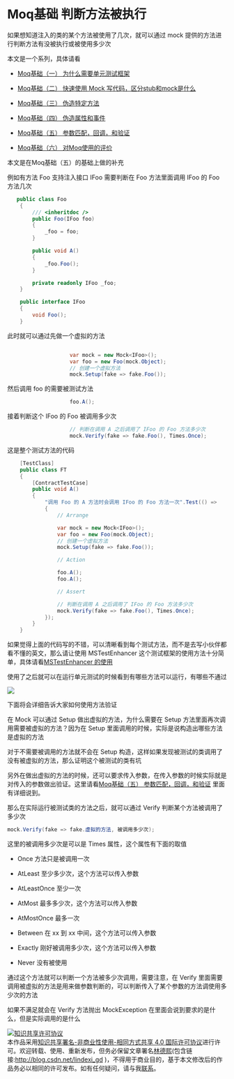 
# Moq基础 判断方法被执行

如果想知道注入的类的某个方法被使用了几次，就可以通过 mock 提供的方法进行判断方法有没被执行或被使用多少次

<!--more-->


<!-- csdn -->
<!-- 标签：mock，单元测试 -->

本文是一个系列，具体请看

 - [Moq基础（一） 为什么需要单元测试框架](https://huangtengxiao.gitee.io/post/Moq%E5%9F%BA%E7%A1%80-%E4%B8%80.html )

 - [Moq基础（二） 快速使用 Mock 写代码，区分stub和mock是什么](https://huangtengxiao.gitee.io/post/Moq%E5%9F%BA%E7%A1%80-%E4%BA%8C.html )

 - [Moq基础（三） 伪造特定方法](https://huangtengxiao.gitee.io/post/Moq%E5%9F%BA%E7%A1%80-%E4%B8%89.html )

 - [Moq基础（四） 伪造属性和事件](https://huangtengxiao.gitee.io/post/Moq%E5%9F%BA%E7%A1%80-%E5%9B%9B.html )

 - [Moq基础（五） 参数匹配，回调，和验证](https://huangtengxiao.gitee.io/post/Moq%E5%9F%BA%E7%A1%80-%E4%BA%94.html )

 - [Moq基础（六） 对Moq使用的评价](https://huangtengxiao.gitee.io/post/Moq%E5%9F%BA%E7%A1%80-%E5%85%AD.html )

本文是在Moq基础（五）的基础上做的补充

例如有方法 Foo 支持注入接口 IFoo 需要判断在 Foo 方法里面调用 IFoo 的 Foo 方法几次

```csharp
   public class Foo
    {
        /// <inheritdoc />
        public Foo(IFoo foo)
        {
            _foo = foo;
        }

        public void A()
        {
            _foo.Foo();
        }

        private readonly IFoo _foo;
    }

    public interface IFoo
    {
        void Foo();
    }
```

此时就可以通过先做一个虚拟的方法

```csharp

                    var mock = new Mock<IFoo>();
                    var foo = new Foo(mock.Object);
                    // 创建一个虚拟方法
                    mock.Setup(fake => fake.Foo());
```

然后调用 foo 的需要被测试方法

```csharp
                    foo.A();
```

接着判断这个 IFoo 的 Foo 被调用多少次

```csharp
                    // 判断在调用 A 之后调用了 IFoo 的 Foo 方法多少次
                    mock.Verify(fake => fake.Foo(), Times.Once);
```

这是整个测试方法的代码


```csharp
    [TestClass]
    public class FT
    {
        [ContractTestCase]
        public void A()
        {
            "调用 Foo 的 A 方法时会调用 IFoo 的 Foo 方法一次".Test(() =>
            {
                // Arrange

                var mock = new Mock<IFoo>();
                var foo = new Foo(mock.Object);
                // 创建一个虚拟方法
                mock.Setup(fake => fake.Foo());

                // Action

                foo.A();
                foo.A();

                // Assert

                // 判断在调用 A 之后调用了 IFoo 的 Foo 方法多少次
                mock.Verify(fake => fake.Foo(), Times.Once);
            });
        }
    }

```

如果觉得上面的代码写的不错，可以清晰看到每个测试方法，而不是去写小伙伴都看不懂的英文，那么请让使用 MSTestEnhancer 这个测试框架的使用方法十分简单，具体请看[MSTestEnhancer 的使用](https://github.com/dotnet-campus/MSTestEnhancer/blob/master/README.zh-chs.md )

使用了之后就可以在运行单元测试的时候看到有哪些方法可以运行，有哪些不通过

<!-- ![](image/Moq基础 判断方法被执行/Moq基础 判断方法被执行0.png) -->

![](http://image.acmx.xyz/lindexi%2F2019117144456616)

下面将会详细告诉大家如何使用方法验证

在 Mock 可以通过 Setup 做出虚拟的方法，为什么需要在 Setup 方法里面再次调用需要被虚拟的方法？因为在 Setup 里面调用的时候，实际是说构造出哪些方法是虚拟的方法

对于不需要被调用的方法就不会在 Setup 构造，这样如果发现被测试的类调用了没有被虚拟的方法，那么证明这个被测试的类有坑

另外在做出虚拟的方法的时候，还可以要求传入参数，在传入参数的时候实际就是对传入的参数做出验证。这里请看[Moq基础（五） 参数匹配，回调，和验证](https://huangtengxiao.gitee.io/post/Moq%E5%9F%BA%E7%A1%80-%E4%BA%94.html ) 里面有详细说到。

那么在实际运行被测试类的方法之后，就可以通过 Verify 判断某个方法被调用了多少次

```csharp
mock.Verify(fake => fake.虚拟的方法, 被调用多少次);
```

这里的被调用多少次是可以是 Times 属性，这个属性有下面的取值

 - Once 方法只是被调用一次

 - AtLeast 至少多少次，这个方法可以传入参数

 - AtLeastOnce 至少一次

 - AtMost 最多多少次，这个方法可以传入参数

 - AtMostOnce 最多一次

 - Between 在 xx 到 xx 中间，这个方法可以传入参数

 - Exactly 刚好被调用多少次，这个方法可以传入参数

 - Never 没有被使用

通过这个方法就可以判断一个方法被多少次调用，需要注意，在 Verify 里面需要调用被虚拟的方法是用来做参数判断的，可以判断传入了某个参数的方法调使用多少次的方法

如果不满足就会在 Verify 方法抛出 MockException 在里面会说到要求的是什么，但是实际调用的是什么





<a rel="license" href="http://creativecommons.org/licenses/by-nc-sa/4.0/"><img alt="知识共享许可协议" style="border-width:0" src="https://licensebuttons.net/l/by-nc-sa/4.0/88x31.png" /></a><br />本作品采用<a rel="license" href="http://creativecommons.org/licenses/by-nc-sa/4.0/">知识共享署名-非商业性使用-相同方式共享 4.0 国际许可协议</a>进行许可。欢迎转载、使用、重新发布，但务必保留文章署名[林德熙](http://blog.csdn.net/lindexi_gd)(包含链接:http://blog.csdn.net/lindexi_gd )，不得用于商业目的，基于本文修改后的作品务必以相同的许可发布。如有任何疑问，请与我[联系](mailto:lindexi_gd@163.com)。